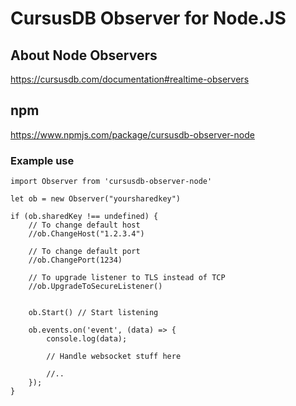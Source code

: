 # CursusDB Observer for Node.JS

## About Node Observers
https://cursusdb.com/documentation#realtime-observers

## npm 
https://www.npmjs.com/package/cursusdb-observer-node


### Example use
``` 
import Observer from 'cursusdb-observer-node'

let ob = new Observer("yoursharedkey")

if (ob.sharedKey !== undefined) {
    // To change default host
    //ob.ChangeHost("1.2.3.4")

    // To change default port
    //ob.ChangePort(1234)
    
    // To upgrade listener to TLS instead of TCP
    //ob.UpgradeToSecureListener()


    ob.Start() // Start listening

    ob.events.on('event', (data) => {
        console.log(data);

        // Handle websocket stuff here

        //..
    });
}

```